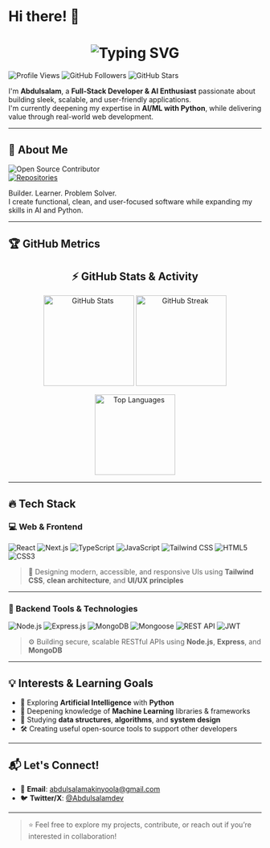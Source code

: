 # Hi there! 👋

<h1 align="center">
  <img src="https://readme-typing-svg.herokuapp.com?font=Fira+Code&pause=1000&color=00FFFF&center=true&vCenter=true&width=600&lines=Hi+there!+👋+I'm+Abdulsalam+Akinyoola;Full-Stack+Developer+%7C+AI+Enthusiast;Building+Scalable+and+Modern+Web+Apps;Always+Learning+%26+Improving!+🚀" alt="Typing SVG" />
</h1>

![Profile Views](https://komarev.com/ghpvc/?username=Abdulsalamdev&color=blueviolet&style=for-the-badge) 
![GitHub Followers](https://img.shields.io/github/followers/Abdulsalamdev?style=for-the-badge&color=blue) 
![GitHub Stars](https://img.shields.io/github/stars/Abdulsalamdev?style=for-the-badge&color=yellow&cacheSeconds=60)


I'm **Abdulsalam**, a **Full-Stack Developer & AI Enthusiast** passionate about building sleek, scalable, and user-friendly applications.  
I'm currently deepening my expertise in **AI/ML with Python**, while delivering value through real-world web development.

---

## 🙂 About Me

![Open Source Contributor](https://img.shields.io/badge/Open%20Source-Contributor-brightgreen?style=for-the-badge&color=brightgreen)  
[![Repositories](https://img.shields.io/badge/My%20Repositories-%F0%9F%93%96-blue?style=for-the-badge)](https://github.com/Abdulsalamdev?tab=repositories)

Builder. Learner. Problem Solver.  
I create functional, clean, and user-focused software while expanding my skills in AI and Python.

---

## 🏆 GitHub Metrics

<h2 align="center">⚡ GitHub Stats & Activity</h2>

<p align="center">
  <img src="https://github-readme-stats.vercel.app/api?username=Abdulsalamdev&show_icons=true&include_all_commits=true&count_private=true&theme=radical&hide_border=true" alt="GitHub Stats" height="180em" />
  <img src="https://streak-stats.demolab.com?user=Abdulsalamdev&theme=radical&hide_border=true" alt="GitHub Streak" height="180em" />
</p>

<p align="center">
  <img src="https://github-readme-stats.vercel.app/api/top-langs/?username=Abdulsalamdev&layout=compact&langs_count=10&theme=radical&hide_border=true" alt="Top Languages" height="160em" />
</p>


---


## 🔥 Tech Stack

### 💻 Web & Frontend

![React](https://img.shields.io/badge/react-20232a?style=for-the-badge&logo=react&logoColor=61DAFB)
![Next.js](https://img.shields.io/badge/next.js-000?style=for-the-badge&logo=next.js&logoColor=white)
![TypeScript](https://img.shields.io/badge/typescript-007ACC?style=for-the-badge&logo=typescript&logoColor=white)
![JavaScript](https://img.shields.io/badge/javascript-F7DF1E?style=for-the-badge&logo=javascript&logoColor=000)
![Tailwind CSS](https://img.shields.io/badge/tailwindcss-38B2AC?style=for-the-badge&logo=tailwind-css&logoColor=white)
![HTML5](https://img.shields.io/badge/html5-E34F26?style=for-the-badge&logo=html5&logoColor=white)
![CSS3](https://img.shields.io/badge/css3-1572B6?style=for-the-badge&logo=css3&logoColor=white)

> 🎨 Designing modern, accessible, and responsive UIs using **Tailwind CSS**, **clean architecture**, and **UI/UX principles**

---

### 🧰 Backend Tools & Technologies

![Node.js](https://img.shields.io/badge/node.js-339933?style=for-the-badge&logo=node.js&logoColor=white)
![Express.js](https://img.shields.io/badge/express.js-000000?style=for-the-badge&logo=express&logoColor=white)
![MongoDB](https://img.shields.io/badge/mongodb-4EA94B?style=for-the-badge&logo=mongodb&logoColor=white)
![Mongoose](https://img.shields.io/badge/mongoose-880000?style=for-the-badge&logo=mongoose&logoColor=white)
![REST API](https://img.shields.io/badge/REST%20API-00599C?style=for-the-badge)
![JWT](https://img.shields.io/badge/JWT-000000?style=for-the-badge&logo=JSON%20web%20tokens&logoColor=white)

> ⚙️ Building secure, scalable RESTful APIs using **Node.js**, **Express**, and **MongoDB**

---


## 💡 Interests & Learning Goals

- 🤖 Exploring **Artificial Intelligence** with **Python**  
- 📘 Deepening knowledge of **Machine Learning** libraries & frameworks  
- 🧠 Studying **data structures**, **algorithms**, and **system design**  
- 🛠 Creating useful open-source tools to support other developers  

---

## 📬 Let's Connect!

- 📧 **Email**: [abdulsalamakinyoola@gmail.com](mailto:abdulsalamakinyoola@gmail.com)  
- 🐦 **Twitter/X**: [@Abdulsalamdev](https://x.com/Abdulsalamdev)

---

> ⭐ Feel free to explore my projects, contribute, or reach out if you’re interested in collaboration!

